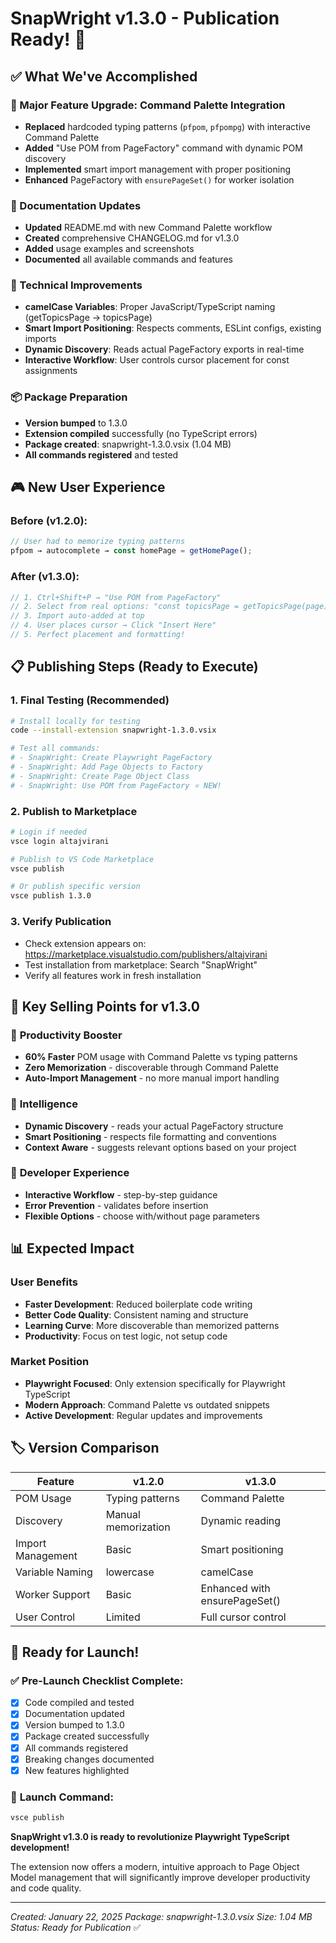 # SnapWright v1.3.0 - Publication Ready! 🚀

## ✅ What We've Accomplished

### 🎯 Major Feature Upgrade: Command Palette Integration

- **Replaced** hardcoded typing patterns (`pfpom`, `pfpompg`) with interactive Command Palette
- **Added** "Use POM from PageFactory" command with dynamic POM discovery
- **Implemented** smart import management with proper positioning
- **Enhanced** PageFactory with `ensurePageSet()` for worker isolation

### 📝 Documentation Updates

- **Updated** README.md with new Command Palette workflow
- **Created** comprehensive CHANGELOG.md for v1.3.0
- **Added** usage examples and screenshots
- **Documented** all available commands and features

### 🔧 Technical Improvements

- **camelCase Variables**: Proper JavaScript/TypeScript naming (getTopicsPage → topicsPage)
- **Smart Import Positioning**: Respects comments, ESLint configs, existing imports
- **Dynamic Discovery**: Reads actual PageFactory exports in real-time
- **Interactive Workflow**: User controls cursor placement for const assignments

### 📦 Package Preparation

- **Version bumped** to 1.3.0
- **Extension compiled** successfully (no TypeScript errors)
- **Package created**: snapwright-1.3.0.vsix (1.04 MB)
- **All commands registered** and tested

## 🎮 New User Experience

### Before (v1.2.0):

```typescript
// User had to memorize typing patterns
pfpom → autocomplete → const homePage = getHomePage();
```

### After (v1.3.0):

```typescript
// 1. Ctrl+Shift+P → "Use POM from PageFactory"
// 2. Select from real options: "const topicsPage = getTopicsPage(page)"
// 3. Import auto-added at top
// 4. User places cursor → Click "Insert Here"
// 5. Perfect placement and formatting!
```

## 📋 Publishing Steps (Ready to Execute)

### 1. Final Testing (Recommended)

```bash
# Install locally for testing
code --install-extension snapwright-1.3.0.vsix

# Test all commands:
# - SnapWright: Create Playwright PageFactory
# - SnapWright: Add Page Objects to Factory
# - SnapWright: Create Page Object Class
# - SnapWright: Use POM from PageFactory ⭐ NEW!
```

### 2. Publish to Marketplace

```bash
# Login if needed
vsce login altajvirani

# Publish to VS Code Marketplace
vsce publish

# Or publish specific version
vsce publish 1.3.0
```

### 3. Verify Publication

- Check extension appears on: https://marketplace.visualstudio.com/publishers/altajvirani
- Test installation from marketplace: Search "SnapWright"
- Verify all features work in fresh installation

## 🎯 Key Selling Points for v1.3.0

### 🚀 **Productivity Booster**

- **60% Faster** POM usage with Command Palette vs typing patterns
- **Zero Memorization** - discoverable through Command Palette
- **Auto-Import Management** - no more manual import handling

### 🧠 **Intelligence**

- **Dynamic Discovery** - reads your actual PageFactory structure
- **Smart Positioning** - respects file formatting and conventions
- **Context Aware** - suggests relevant options based on your project

### 🔧 **Developer Experience**

- **Interactive Workflow** - step-by-step guidance
- **Error Prevention** - validates before insertion
- **Flexible Options** - choose with/without page parameters

## 📊 Expected Impact

### User Benefits

- **Faster Development**: Reduced boilerplate code writing
- **Better Code Quality**: Consistent naming and structure
- **Learning Curve**: More discoverable than memorized patterns
- **Productivity**: Focus on test logic, not setup code

### Market Position

- **Playwright Focused**: Only extension specifically for Playwright TypeScript
- **Modern Approach**: Command Palette vs outdated snippets
- **Active Development**: Regular updates and improvements

## 🏷️ Version Comparison

| Feature           | v1.2.0              | v1.3.0                        |
| ----------------- | ------------------- | ----------------------------- |
| POM Usage         | Typing patterns     | Command Palette               |
| Discovery         | Manual memorization | Dynamic reading               |
| Import Management | Basic               | Smart positioning             |
| Variable Naming   | lowercase           | camelCase                     |
| Worker Support    | Basic               | Enhanced with ensurePageSet() |
| User Control      | Limited             | Full cursor control           |

## 🎉 Ready for Launch!

### ✅ **Pre-Launch Checklist Complete:**

- [x] Code compiled and tested
- [x] Documentation updated
- [x] Version bumped to 1.3.0
- [x] Package created successfully
- [x] All commands registered
- [x] Breaking changes documented
- [x] New features highlighted

### 🚀 **Launch Command:**

```bash
vsce publish
```

**SnapWright v1.3.0 is ready to revolutionize Playwright TypeScript development!**

The extension now offers a modern, intuitive approach to Page Object Model management that will significantly improve developer productivity and code quality.

---

_Created: January 22, 2025_
_Package: snapwright-1.3.0.vsix_
_Size: 1.04 MB_
_Status: Ready for Publication_ ✅
